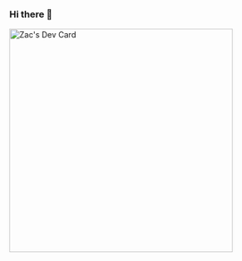 ### Hi there 👋

<a href="https://app.daily.dev/ZacKenichi"><img src="https://api.daily.dev/devcards/f46dc31825dc4cd4832ee5da90476791.png?r=kfw" width="400" alt="Zac's Dev Card"/></a>

<!--
**zackenichi/zackenichi** is a ✨ _special_ ✨ repository because its `README.md` (this file) appears on your GitHub profile.

Here are some ideas to get you started:

- 🔭 I’m currently working on ...
- 🌱 I’m currently learning ...
- 👯 I’m looking to collaborate on ...
- 🤔 I’m looking for help with ...
- 💬 Ask me about ...
- 📫 How to reach me: ...
- 😄 Pronouns: ...
- ⚡ Fun fact: ...
-->
